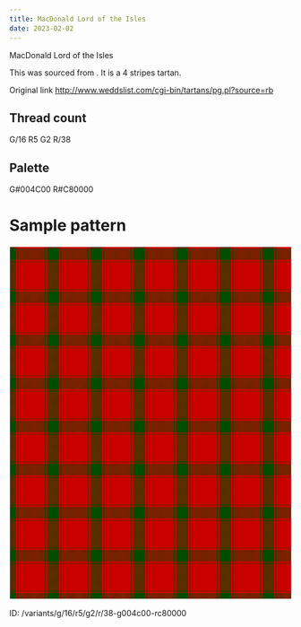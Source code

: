 ```yaml
---
title: MacDonald Lord of the Isles
date: 2023-02-02
---
```

MacDonald Lord of the Isles

This was sourced from <no value>.  It is a 4 stripes tartan.

Original link http://www.weddslist.com/cgi-bin/tartans/pg.pl?source=rb

## Thread count
G/16 R5 G2 R/38

## Palette
G#004C00 R#C80000

# Sample pattern

![Tartan detail](tartan.png "G/16 R5 G2 R/38 tartan")

ID: /variants/g/16/r5/g2/r/38-g004c00-rc80000